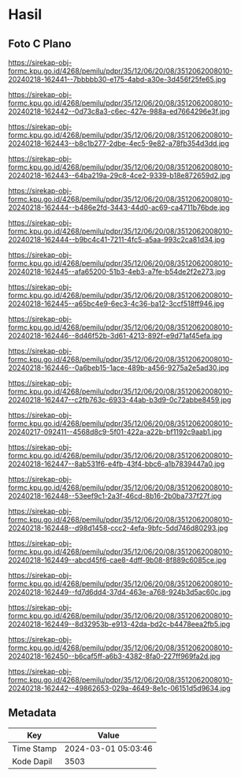 # Hasil

## Foto C Plano

https://sirekap-obj-formc.kpu.go.id/4268/pemilu/pdpr/35/12/06/20/08/3512062008010-20240218-162441--7bbbbb30-e175-4abd-a30e-3d456f25fe65.jpg

https://sirekap-obj-formc.kpu.go.id/4268/pemilu/pdpr/35/12/06/20/08/3512062008010-20240218-162442--0d73c8a3-c6ec-427e-988a-ed7664296e3f.jpg

https://sirekap-obj-formc.kpu.go.id/4268/pemilu/pdpr/35/12/06/20/08/3512062008010-20240218-162443--b8c1b277-2dbe-4ec5-9e82-a78fb354d3dd.jpg

https://sirekap-obj-formc.kpu.go.id/4268/pemilu/pdpr/35/12/06/20/08/3512062008010-20240218-162443--64ba219a-29c8-4ce2-9339-b18e872659d2.jpg

https://sirekap-obj-formc.kpu.go.id/4268/pemilu/pdpr/35/12/06/20/08/3512062008010-20240218-162444--b486e2fd-3443-44d0-ac69-ca4711b76bde.jpg

https://sirekap-obj-formc.kpu.go.id/4268/pemilu/pdpr/35/12/06/20/08/3512062008010-20240218-162444--b9bc4c41-7211-4fc5-a5aa-993c2ca81d34.jpg

https://sirekap-obj-formc.kpu.go.id/4268/pemilu/pdpr/35/12/06/20/08/3512062008010-20240218-162445--afa65200-51b3-4eb3-a7fe-b54de2f2e273.jpg

https://sirekap-obj-formc.kpu.go.id/4268/pemilu/pdpr/35/12/06/20/08/3512062008010-20240218-162445--a65bc4e9-6ec3-4c36-ba12-3ccf518ff946.jpg

https://sirekap-obj-formc.kpu.go.id/4268/pemilu/pdpr/35/12/06/20/08/3512062008010-20240218-162446--8d46f52b-3d61-4213-892f-e9d71af45efa.jpg

https://sirekap-obj-formc.kpu.go.id/4268/pemilu/pdpr/35/12/06/20/08/3512062008010-20240218-162446--0a6beb15-1ace-489b-a456-9275a2e5ad30.jpg

https://sirekap-obj-formc.kpu.go.id/4268/pemilu/pdpr/35/12/06/20/08/3512062008010-20240218-162447--c2fb763c-6933-44ab-b3d9-0c72abbe8459.jpg

https://sirekap-obj-formc.kpu.go.id/4268/pemilu/pdpr/35/12/06/20/08/3512062008010-20240217-092411--4568d8c9-5f01-422a-a22b-bf1192c9aab1.jpg

https://sirekap-obj-formc.kpu.go.id/4268/pemilu/pdpr/35/12/06/20/08/3512062008010-20240218-162447--8ab531f6-e4fb-43f4-bbc6-a1b7839447a0.jpg

https://sirekap-obj-formc.kpu.go.id/4268/pemilu/pdpr/35/12/06/20/08/3512062008010-20240218-162448--53eef9c1-2a3f-46cd-8b16-2b0ba737f27f.jpg

https://sirekap-obj-formc.kpu.go.id/4268/pemilu/pdpr/35/12/06/20/08/3512062008010-20240218-162448--d98d1458-ccc2-4efa-9bfc-5dd746d80293.jpg

https://sirekap-obj-formc.kpu.go.id/4268/pemilu/pdpr/35/12/06/20/08/3512062008010-20240218-162449--abcd45f6-cae8-4dff-9b08-8f889c6085ce.jpg

https://sirekap-obj-formc.kpu.go.id/4268/pemilu/pdpr/35/12/06/20/08/3512062008010-20240218-162449--fd7d6dd4-37d4-463e-a768-924b3d5ac60c.jpg

https://sirekap-obj-formc.kpu.go.id/4268/pemilu/pdpr/35/12/06/20/08/3512062008010-20240218-162449--8d32953b-e913-42da-bd2c-b4478eea2fb5.jpg

https://sirekap-obj-formc.kpu.go.id/4268/pemilu/pdpr/35/12/06/20/08/3512062008010-20240218-162450--b6caf5ff-a6b3-4382-8fa0-227ff969fa2d.jpg

https://sirekap-obj-formc.kpu.go.id/4268/pemilu/pdpr/35/12/06/20/08/3512062008010-20240218-162442--49862653-029a-4649-8e1c-06151d5d9634.jpg


## Metadata

| Key        | Value               |
| ---------- | ------------------- |
| Time Stamp | 2024-03-01 05:03:46 |
| Kode Dapil | 3503                |



